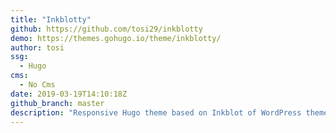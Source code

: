 ```yaml
---
title: "Inkblotty"
github: https://github.com/tosi29/inkblotty
demo: https://themes.gohugo.io/theme/inkblotty/
author: tosi
ssg:
  - Hugo
cms:
  - No Cms
date: 2019-03-19T14:10:18Z
github_branch: master
description: "Responsive Hugo theme based on Inkblot of WordPress theme"
---
```

